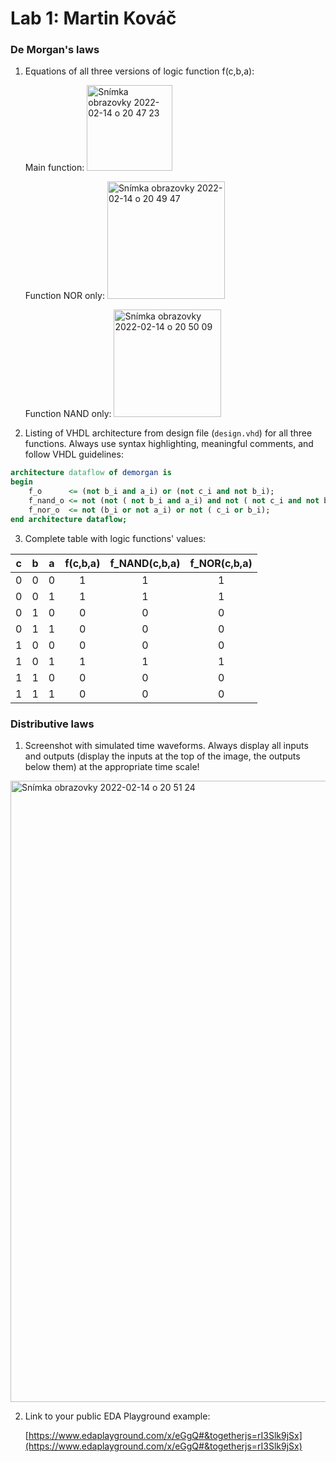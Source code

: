# Lab 1: Martin Kováč

### De Morgan's laws

1. Equations of all three versions of logic function f(c,b,a):

   Main function:
   <img width="137" alt="Snímka obrazovky 2022-02-14 o 20 47 23" src="https://user-images.githubusercontent.com/99388246/153935457-2706867a-8adf-48e4-8f27-6d2052769bbe.png">
   
   Function NOR only:
   <img width="188" alt="Snímka obrazovky 2022-02-14 o 20 49 47" src="https://user-images.githubusercontent.com/99388246/153935848-892fb32d-d676-4528-8b17-e0303ab22e34.png">
   
   Function NAND only:
   <img width="172" alt="Snímka obrazovky 2022-02-14 o 20 50 09" src="https://user-images.githubusercontent.com/99388246/153935917-0e5f83e7-7876-4cb9-82ad-35b14a3bb1cc.png">


2. Listing of VHDL architecture from design file (`design.vhd`) for all three functions. Always use syntax highlighting, meaningful comments, and follow VHDL guidelines:

```vhdl
architecture dataflow of demorgan is
begin
    f_o      <= (not b_i and a_i) or (not c_i and not b_i);
    f_nand_o <= not (not ( not b_i and a_i) and not ( not c_i and not b_i));
    f_nor_o  <= not (b_i or not a_i) or not ( c_i or b_i);
end architecture dataflow;
```

3. Complete table with logic functions' values:

| **c** | **b** |**a** | **f(c,b,a)** | **f_NAND(c,b,a)** | **f_NOR(c,b,a)** |
| :-: | :-: | :-: | :-: | :-: | :-: |
| 0 | 0 | 0 | 1 | 1 | 1 |
| 0 | 0 | 1 | 1 | 1 | 1 |
| 0 | 1 | 0 | 0 | 0 | 0 |
| 0 | 1 | 1 | 0 | 0 | 0 |
| 1 | 0 | 0 | 0 | 0 | 0 |
| 1 | 0 | 1 | 1 | 1 | 1 |
| 1 | 1 | 0 | 0 | 0 | 0 |
| 1 | 1 | 1 | 0 | 0 | 0 |

### Distributive laws

1. Screenshot with simulated time waveforms. Always display all inputs and outputs (display the inputs at the top of the image, the outputs below them) at the appropriate time scale!

<img width="994" alt="Snímka obrazovky 2022-02-14 o 20 51 24" src="https://user-images.githubusercontent.com/99388246/153936086-386d036b-b7be-409e-b701-490e1ed67127.png">

2. Link to your public EDA Playground example:

   [https://www.edaplayground.com/x/eGgQ#&togetherjs=rI3Slk9jSx](https://www.edaplayground.com/x/eGgQ#&togetherjs=rI3Slk9jSx)
